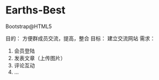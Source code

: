 # Earths-Best
Bootstrap@HTML5

目的：
方便群成员交流，提高，整合
目标：
建立交流网站
需求：
1. 会员登陆
2. 发表文章（上传图片）
3. 评论互动
4. ...
